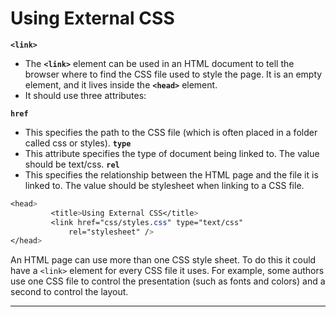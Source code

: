 # Using External CSS

**`<link>`**
- The **`<link>`** element can be used in an HTML document to tell the browser where to find the CSS file used to style the page. It is an empty element, and it lives inside the **`<head>`** element.
- It should use three attributes:

**`href`**
- This specifies the path to the CSS file (which is often placed in a folder called css or styles).
**`type`**
- This attribute specifies the type of document being linked to. The value should be text/css.
**`rel`**
- This specifies the relationship between the HTML page and the file it is linked to. The value should be stylesheet when linking to a CSS file.

```css
<head>
		 <title>Using External CSS</title>
		 <link href="css/styles.css" type="text/css"
			 rel="stylesheet" />
</head>
```

An HTML page can use more than one CSS style sheet. To do this it could have a `<link>` element for every CSS file it uses. For example, some authors use one CSS file to control the presentation (such as fonts and colors) and a second to control the layout.

---
